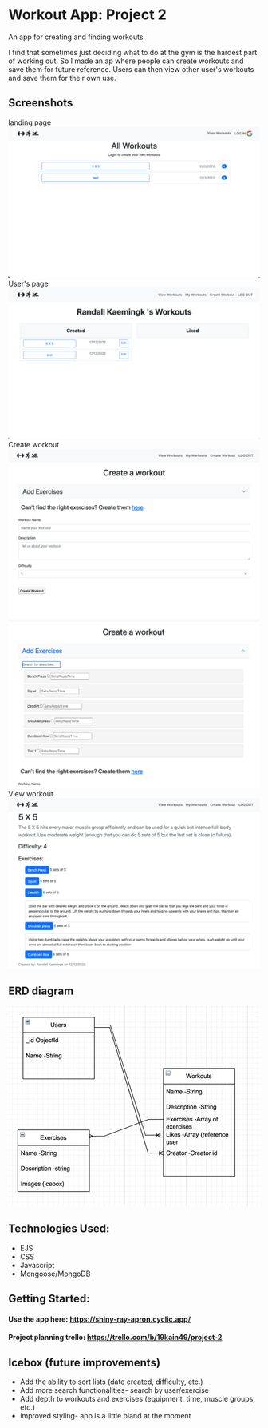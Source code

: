 # Workout App: Project 2

An app for creating and finding workouts

I find that sometimes just deciding what to do at the gym is the hardest part of working out. So I made an ap where people can create workouts and save them for future reference. Users can then view other user's workouts and save them for their own use. 

## Screenshots

landing page
![Index page](screenshots/index-screen.png)
User's page
![User page](screenshots/user-screen.png)
Create workout
![Create page](screenshots/create-screen.png)
![Create page 2](screenshots/create-2-screen.png)
View workout
![View page](screenshots/workout-view.png)

## ERD diagram 
![ERD](screenshots/erd.png)
## Technologies Used: 
* EJS
* CSS
* Javascript
* Mongoose/MongoDB

## Getting Started: 
#### Use the app here: https://shiny-ray-apron.cyclic.app/
#### Project planning trello: https://trello.com/b/19kain49/project-2

## Icebox (future improvements)
* Add the ability to sort lists (date created, difficulty, etc.)
* Add more search functionalities- search by user/exercise
* Add depth to workouts and exercises (equipment, time, muscle groups, etc.)
* improved styling- app is a little bland at the moment 
